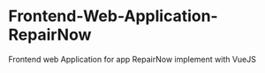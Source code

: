 # Frontend-Web-Application-RepairNow
Frontend web Application for app RepairNow implement with VueJS
